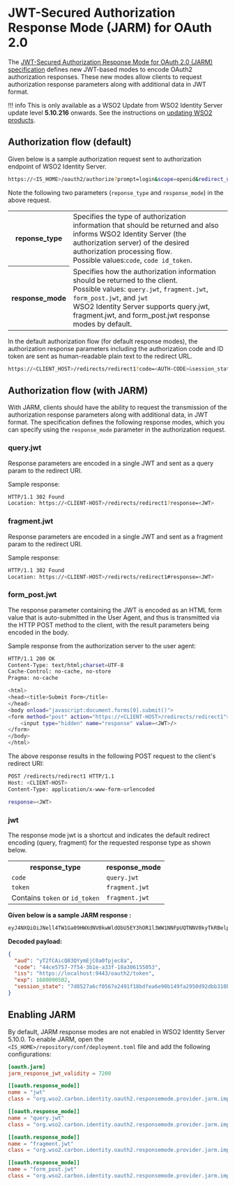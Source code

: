 # JWT-Secured Authorization Response Mode (JARM) for OAuth 2.0

The [JWT-Secured Authorization Response Mode for OAuth 2.0 (JARM) specification](https://bitbucket.org/openid/fapi/src/master/oauth-v2-jarm.md) defines new JWT-based modes to encode OAuth2 authorization responses. These new modes allow clients to request authorization response parameters along with additional data in JWT format.

!!! info
    This is only available as a WSO2 Update from WSO2 Identity Server update level **5.10.216** onwards. See the instructions on [updating WSO2 products](https://updates.docs.wso2.com/en/latest/).

## Authorization flow (default)

Given below is a sample authorization request sent to authorization endpoint of WSO2 Identity Server.

```bash
https://<IS_HOME>/oauth2/authorize?prompt=login&scope=openid&redirect_uri=https://<CLIENT-HOST>/redirects/redirect1&client_id=<CLIENT-ID>&response_type=<RESPONSE-TYPE>&response_mode=<RESPONSE-MODE>
```

Note the following two parameters (`reponse_type` and `response_mode`) in the above request.

<table>
    <tr>
        <th>
            reponse_type
        </th>
        <td>
            Specifies the type of authorization information that should be returned and also informs WSO2 Identity Server (the authorization server) of the desired authorization processing flow. </br>
            Possible values:<code>code</code>, <code>code id_token</code>.
        </td>
    </tr>
    <tr>
        <th>
            response_mode
        </th>
        <td>
            Specifies how the authorization information should be returned to the client.</br>
            Possible values: <code>query.jwt</code>, <code>fragment.jwt</code>, <code>form_post.jwt</code>, and <code>jwt</code></br>
            WSO2 Identity Server supports query.jwt, fragment.jwt, and form_post.jwt response modes by default.
        </td>
    </tr>
</table>

In the default authorization flow (for default response modes), the authorization response parameters including the authorization code and ID token are sent as human-readable plain text to the redirect URL.

```bash
https://<CLIENT_HOST>/redirects/redirect1?code=<AUTH-CODE>&session_state=<SESSION-STATE>
```

## Authorization flow (with JARM)

With JARM, clients should have the ability to request the transmission of the authorization response parameters along with additional data, in JWT format. The specification defines the following response modes, which you can specify using the `response_mode` parameter in the authorization request.

### query.jwt
  
Response parameters are encoded in a single JWT and sent as a query param to the redirect URI.

Sample response:

```bash
HTTP/1.1 302 Found
Location: https://<CLIENT-HOST>/redirects/redirect1?response=<JWT>
```

### fragment.jwt

Response parameters are encoded in a single JWT and sent as a fragment param to the redirect URI.

Sample response:

```bash
HTTP/1.1 302 Found
Location: https://<CLIENT-HOST>/redirects/redirect1#response=<JWT>
```

### form_post.jwt

The response parameter containing the JWT is encoded as an HTML form value that is auto-submitted in the User Agent, and thus is transmitted via the HTTP POST method to the client, with the result parameters being encoded in the body.

Sample response from the authorization server to the user agent:

```bash
HTTP/1.1 200 OK
Content-Type: text/html;charset=UTF-8
Cache-Control: no-cache, no-store
Pragma: no-cache

<html>
<head><title>Submit Form</title>
</head>
<body onload="javascript:document.forms[0].submit()">
<form method="post" action="https://<CLIENT-HOST>/redirects/redirect1">
    <input type="hidden" name="response" value=<JWT>/>
</form>
</body>
</html>
```

The above response results in the following POST request to the client's redirect URI:

```bash
POST /redirects/redirect1 HTTP/1.1
Host: <CLIENT-HOST>
Content-Type: application/x-www-form-urlencoded

response=<JWT>
```

### jwt

The response mode jwt is a shortcut and indicates the default redirect encoding (query, fragment) for the requested response type as shown below.

<table>
    <tr>
        <th>response_type</th>
        <th>response_mode</th>
    </tr>
    <tr>
        <td><code>code</code></td>
        <td><code>query.jwt</code></td>
    </tr>
    <tr>
        <td><code>token</code></td>
        <td><code>fragment.jwt</code></td>
    </tr>
    <tr>
        <td>Contains <code>token</code> or <code>id_token</code></td>
        <td><code>fragment.jwt</code></td>
    </tr>
</table>

**Given below is a sample JARM response <JWT>:**

```bash
eyJ4NXQiOiJNell4TW1Ga09HWXdNV0kwWldObU5EY3hOR1l3WW1NNFpUQTNNV0kyTkRBelpHUXpOR00wWkdSbE5qSmtPREZrWkRSaU9URmtNV0ZoTXpVMlpHVmxOZyIsImtpZCI6Ik16WXhNbUZrT0dZd01XSTBaV05tTkRjeE5HWXdZbU00WlRBM01XSTJOREF6WkdRek5HTTBaR1JsTmpKa09ERmtaRFJpT1RGa01XRmhNelUyWkdWbE5nX1JTMjU2IiwiYWxnIjoiUlMyNTYifQ.eyJhdWQiOiJ5VDJmQ0FpY1E4M1FZeW1FakMwYTBmcGplYzhhIiwiY29kZSI6IjQ0Y2U1NzU3LTdmNTQtM2IxZS1hMzNmLTE4YTMwNjE1NTA1MyIsImlzcyI6Imh0dHBzOlwvXC9sb2NhbGhvc3Q6OTQ0M1wvb2F1dGgyXC90b2tlbiIsImV4cCI6MTY4MDA5MDUwMiwic2Vzc2lvbl9zdGF0ZSI6IjdkODUyN2E2Y2YwNTY3ZTI0OTFmMThiZGZlYTZlOTBiMTQ5ZmEyOTUwZDkyZGJiMzEwYjU0MjE5YjczM2U0ODEuc3B1RVlVQm1QX0VMZVRkS1BfZTdKQSJ9.wYIBpEIhYdFq4W3mrx4gcAI2kSgJ5viQ6qGntHsIRMT2wg9F4d-DzMEkMvy4tOup2dlZNby80Sf1djuG44Z-1xbellcuk7hRfotlMOjSLc7fmkzy0b4HvwcN66U9wETWQfixUTbWbOvmqMqzdMQKtSB2b7oWEh5EHOlQQ6vrGJc2eSxquMN_O17PlYKF0smXSgoESIunf8k5sGydO8MvwVZ4-qfqnx7Lx7Huk36CfW-CFI0IXIehi017onOx0FOXwRaizMM45M0zfzyvg4CbZUaGPeGuyO7DVsUPwjdkrjkhiKcXR61S01uqj8-_AAgtZMJHMI3yJQmvWM4ezNe9_Q
```

**Decoded payload:**

```json
{
  "aud": "yT2fCAicQ83QYymEjC0a0fpjec8a",
  "code": "44ce5757-7f54-3b1e-a33f-18a306155053",
  "iss": "https://localhost:9443/oauth2/token",
  "exp": 1680090502,
  "session_state": "7d8527a6cf0567e2491f18bdfea6e90b149fa2950d92dbb310b54219b733e481.spuEYUBmP_ELeTdKP_e7JA"
}
```

## Enabling JARM

By default, JARM response modes are not enabled in WSO2 Identity Server 5.10.0. To enable JARM, open the `<IS_HOME>/repository/conf/deployment.toml` file and add the following configurations:

```toml
[oauth.jarm]
jarm_response_jwt_validity = 7200

[[oauth.response_mode]]
name = "jwt"
class = "org.wso2.carbon.identity.oauth2.responsemode.provider.jarm.impl.JwtResponseModeProvider"

[[oauth.response_mode]]
name = "query.jwt"
class = "org.wso2.carbon.identity.oauth2.responsemode.provider.jarm.impl.QueryJwtResponseModeProvider"

[[oauth.response_mode]]
name = "fragment.jwt"
class = "org.wso2.carbon.identity.oauth2.responsemode.provider.jarm.impl.FragmentJwtResponseModeProvider"

[[oauth.response_mode]]
name = "form_post.jwt"
class = "org.wso2.carbon.identity.oauth2.responsemode.provider.jarm.impl.FormPostJwtResponseModeProvider"
```
